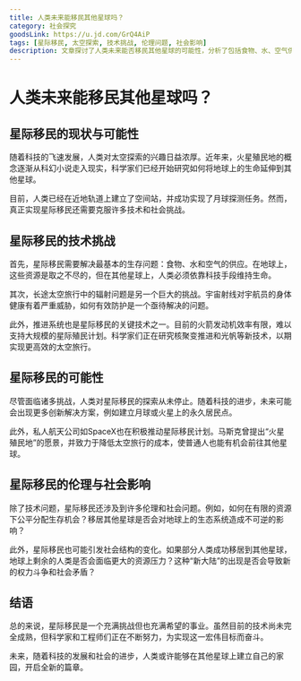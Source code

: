 ```yaml
---
title: 人类未来能移民其他星球吗？
category: 社会探究
goodsLink: https://u.jd.com/GrQ4AiP
tags: [星际移民, 太空探索, 技术挑战, 伦理问题, 社会影响]
description: 文章探讨了人类未来能否移民其他星球的可能性，分析了包括食物、水、空气供应、辐射防护和推进系统在内的技术挑战，同时也讨论了星际移民带来的伦理和社会影响。尽管面临诸多难题，随着科技的不断进步，人类对星际移民的探索正逐步从科幻走向现实，未来或许能够在其他星球上建立永久居住点。
---
```

# 人类未来能移民其他星球吗？

## 星际移民的现状与可能性

随着科技的飞速发展，人类对太空探索的兴趣日益浓厚。近年来，火星殖民地的概念逐渐从科幻小说走入现实，科学家们已经开始研究如何将地球上的生命延伸到其他星球。

目前，人类已经在近地轨道上建立了空间站，并成功实现了月球探测任务。然而，真正实现星际移民还需要克服许多技术和社会挑战。

## 星际移民的技术挑战

首先，星际移民需要解决最基本的生存问题：食物、水和空气的供应。在地球上，这些资源是取之不尽的，但在其他星球上，人类必须依靠科技手段维持生命。

其次，长途太空旅行中的辐射问题是另一个巨大的挑战。宇宙射线对宇航员的身体健康有着严重威胁，如何有效防护是一个亟待解决的问题。

此外，推进系统也是星际移民的关键技术之一。目前的火箭发动机效率有限，难以支持大规模的星际殖民计划。科学家们正在研究核聚变推进和光帆等新技术，以期实现更高效的太空旅行。

## 星际移民的可能性

尽管面临诸多挑战，人类对星际移民的探索从未停止。随着科技的进步，未来可能会出现更多创新解决方案，例如建立月球或火星上的永久居民点。

此外，私人航天公司如SpaceX也在积极推动星际移民计划。马斯克曾提出“火星殖民地”的愿景，并致力于降低太空旅行的成本，使普通人也能有机会前往其他星球。

## 星际移民的伦理与社会影响

除了技术问题，星际移民还涉及到许多伦理和社会问题。例如，如何在有限的资源下公平分配生存机会？移居其他星球是否会对地球上的生态系统造成不可逆的影响？

此外，星际移民也可能引发社会结构的变化。如果部分人类成功移居到其他星球，地球上剩余的人类是否会面临更大的资源压力？这种“新大陆”的出现是否会导致新的权力斗争和社会矛盾？

## 结语

总的来说，星际移民是一个充满挑战但也充满希望的事业。虽然目前的技术尚未完全成熟，但科学家和工程师们正在不断努力，为实现这一宏伟目标而奋斗。

未来，随着科技的发展和社会的进步，人类或许能够在其他星球上建立自己的家园，开启全新的篇章。